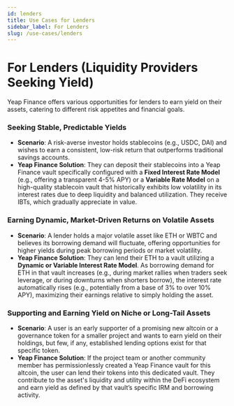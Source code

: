 ```yaml
---
id: lenders
title: Use Cases for Lenders
sidebar_label: For Lenders
slug: /use-cases/lenders
---
```


# For Lenders (Liquidity Providers Seeking Yield)

Yeap Finance offers various opportunities for lenders to earn yield on their assets, catering to different risk appetites and financial goals.

### Seeking Stable, Predictable Yields
* **Scenario**: A risk-averse investor holds stablecoins (e.g., USDC, DAI) and wishes to earn a consistent, low-risk return that outperforms traditional savings accounts.
* **Yeap Finance Solution**: They can deposit their stablecoins into a Yeap Finance vault specifically configured with a **Fixed Interest Rate Model** (e.g., offering a transparent 4-5% APY) or a **Variable Rate Model** on a high-quality stablecoin vault that historically exhibits low volatility in its interest rates due to deep liquidity and balanced utilization. They receive IBTs, which gradually appreciate in value.

### Earning Dynamic, Market-Driven Returns on Volatile Assets
* **Scenario**: A lender holds a major volatile asset like ETH or WBTC and believes its borrowing demand will fluctuate, offering opportunities for higher yields during peak borrowing periods or market volatility.
* **Yeap Finance Solution**: They can lend their ETH to a vault utilizing a **Dynamic or Variable Interest Rate Model**. As borrowing demand for ETH in that vault increases (e.g., during market rallies when traders seek leverage, or during downturns when shorters borrow), the interest rate automatically rises (e.g., potentially from a base of 3% to over 10% APY), maximizing their earnings relative to simply holding the asset.

### Supporting and Earning Yield on Niche or Long-Tail Assets
* **Scenario**: A user is an early supporter of a promising new altcoin or a governance token for a smaller project and wants to earn yield on their holdings, but few, if any, established lending options exist for that specific token.
* **Yeap Finance Solution**: If the project team or another community member has permissionlessly created a Yeap Finance vault for this altcoin, the user can lend their tokens into this dedicated vault. They contribute to the asset's liquidity and utility within the DeFi ecosystem and earn yield as defined by that vault’s specific IRM and borrowing activity.
